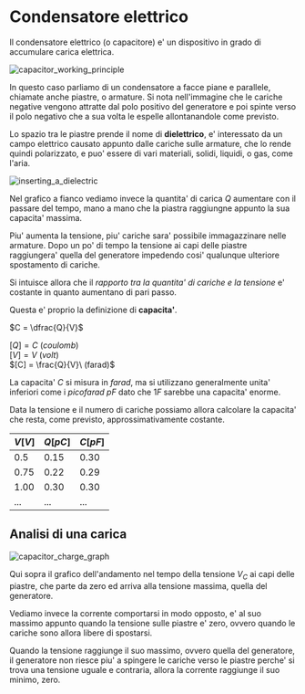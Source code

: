 # Condensatore elettrico  

Il condensatore elettrico (o capacitore) e' un dispositivo in grado di accumulare carica elettrica.  

![capacitor_working_principle](https://user-images.githubusercontent.com/7195133/212493107-2eca2231-6535-48eb-a7bb-031ac5f9dd47.gif)  

In questo caso parliamo di un condensatore a facce piane e parallele, chiamate anche piastre, o armature. Si nota nell'immagine che le cariche negative vengono attratte dal polo positivo del generatore e poi spinte verso il polo negativo che a sua volta le espelle allontanandole come previsto.  

Lo spazio tra le piastre prende il nome di **dielettrico**, e' interessato da un campo elettrico causato appunto dalle cariche sulle armature, che lo rende quindi polarizzato, e puo' essere di vari materiali, solidi, liquidi, o gas, come l'aria.  

![inserting_a_dielectric](https://user-images.githubusercontent.com/7195133/212534881-d973e703-8ff6-4d82-8c10-4da16cfbde84.jpg)  

Nel grafico a fianco vediamo invece la quantita' di carica $Q$ aumentare con il passare del tempo, mano a mano che la piastra raggiungne appunto la sua capacita' massima.  

Piu' aumenta la tensione, piu' cariche sara' possibile immagazzinare nelle armature. Dopo un po' di tempo la tensione ai capi delle piastre raggiungera' quella del generatore impedendo cosi' qualunque ulteriore spostamento di cariche.  

Si intuisce allora che il *rapporto tra la quantita' di cariche e la tensione* e' costante in quanto aumentano di pari passo.  

Questa e' proprio la definizione di **capacita'**.  

$C = \dfrac{Q}{V}$    

$[Q] = C\ (coulomb)$  
$[V] = V\ (volt)$  
$[C] = \frac{Q}{V}\ (farad)$  

La capacita' $C$ si misura in *farad*, ma si utilizzano generalmente unita' inferiori come i *picofarad* $pF$ dato che $1F$ sarebbe una capacita' enorme.  

Data la tensione e il numero di cariche possiamo allora calcolare la capacita' che resta, come previsto, approssimativamente costante.    

| $V[V]$ | $Q[pC]$ | $C[pF]$ |
| ------ | ------- | ------- |
| $0.5$  | $0.15$  | $0.30$  |
| $0.75$ | $0.22$  | $0.29$  |
| $1.00$ | $0.30$  | $0.30$  |
| $...$  | $...$   | $...$   |


## Analisi di una carica  

![capacitor_charge_graph](https://user-images.githubusercontent.com/7195133/212497146-3dfd9ee1-4768-41fb-a51d-ab1b7678839f.jpg)  

Qui sopra il grafico dell'andamento nel tempo della tensione $V_C$ ai capi delle piastre, che parte da zero ed arriva alla tensione massima, quella del generatore.  

Vediamo invece la corrente comportarsi in modo opposto, e' al suo massimo appunto quando la tensione sulle piastre e' zero, ovvero quando le cariche sono allora libere di spostarsi.  

Quando la tensione raggiunge il suo massimo, ovvero quella del generatore, il generatore non riesce piu' a spingere le cariche verso le piastre perche' si trova una tensione uguale e contraria, allora la corrente raggiunge il suo minimo, zero. 